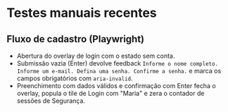# Testes manuais recentes

## Fluxo de cadastro (Playwright)
- Abertura do overlay de login com o estado sem conta.
- Submissão vazia (Enter) devolve feedback `Informe o nome completo. Informe um e-mail. Defina uma senha. Confirme a senha.` e marca os campos obrigatórios com `aria-invalid`.
- Preenchimento com dados válidos e confirmação com Enter fecha o overlay, popula o tile de Login com "Maria" e zera o contador de sessões de Segurança.
